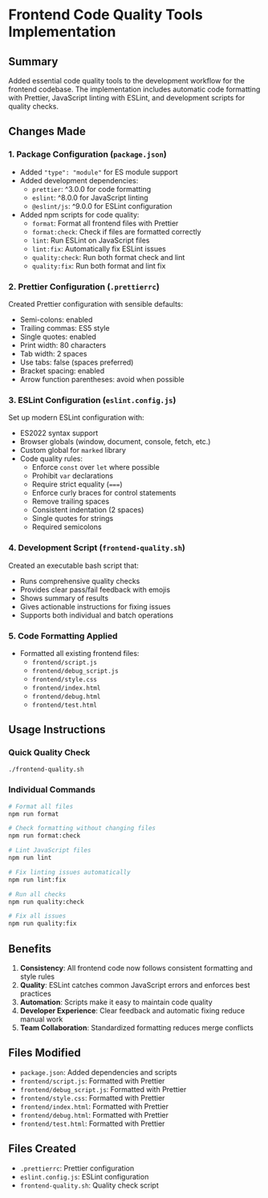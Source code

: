 # Frontend Code Quality Tools Implementation

## Summary
Added essential code quality tools to the development workflow for the frontend codebase. The implementation includes automatic code formatting with Prettier, JavaScript linting with ESLint, and development scripts for quality checks.

## Changes Made

### 1. Package Configuration (`package.json`)
- Added `"type": "module"` for ES module support
- Added development dependencies:
  - `prettier`: ^3.0.0 for code formatting
  - `eslint`: ^8.0.0 for JavaScript linting
  - `@eslint/js`: ^9.0.0 for ESLint configuration
- Added npm scripts for code quality:
  - `format`: Format all frontend files with Prettier
  - `format:check`: Check if files are formatted correctly
  - `lint`: Run ESLint on JavaScript files
  - `lint:fix`: Automatically fix ESLint issues
  - `quality:check`: Run both format check and lint
  - `quality:fix`: Run both format and lint fix

### 2. Prettier Configuration (`.prettierrc`)
Created Prettier configuration with sensible defaults:
- Semi-colons: enabled
- Trailing commas: ES5 style
- Single quotes: enabled
- Print width: 80 characters
- Tab width: 2 spaces
- Use tabs: false (spaces preferred)
- Bracket spacing: enabled
- Arrow function parentheses: avoid when possible

### 3. ESLint Configuration (`eslint.config.js`)
Set up modern ESLint configuration with:
- ES2022 syntax support
- Browser globals (window, document, console, fetch, etc.)
- Custom global for `marked` library
- Code quality rules:
  - Enforce `const` over `let` where possible
  - Prohibit `var` declarations
  - Require strict equality (`===`)
  - Enforce curly braces for control statements
  - Remove trailing spaces
  - Consistent indentation (2 spaces)
  - Single quotes for strings
  - Required semicolons

### 4. Development Script (`frontend-quality.sh`)
Created an executable bash script that:
- Runs comprehensive quality checks
- Provides clear pass/fail feedback with emojis
- Shows summary of results
- Gives actionable instructions for fixing issues
- Supports both individual and batch operations

### 5. Code Formatting Applied
- Formatted all existing frontend files:
  - `frontend/script.js`
  - `frontend/debug_script.js`
  - `frontend/style.css`
  - `frontend/index.html`
  - `frontend/debug.html`
  - `frontend/test.html`

## Usage Instructions

### Quick Quality Check
```bash
./frontend-quality.sh
```

### Individual Commands
```bash
# Format all files
npm run format

# Check formatting without changing files
npm run format:check

# Lint JavaScript files
npm run lint

# Fix linting issues automatically
npm run lint:fix

# Run all checks
npm run quality:check

# Fix all issues
npm run quality:fix
```

## Benefits
1. **Consistency**: All frontend code now follows consistent formatting and style rules
2. **Quality**: ESLint catches common JavaScript errors and enforces best practices
3. **Automation**: Scripts make it easy to maintain code quality
4. **Developer Experience**: Clear feedback and automatic fixing reduce manual work
5. **Team Collaboration**: Standardized formatting reduces merge conflicts

## Files Modified
- `package.json`: Added dependencies and scripts
- `frontend/script.js`: Formatted with Prettier
- `frontend/debug_script.js`: Formatted with Prettier
- `frontend/style.css`: Formatted with Prettier
- `frontend/index.html`: Formatted with Prettier
- `frontend/debug.html`: Formatted with Prettier
- `frontend/test.html`: Formatted with Prettier

## Files Created
- `.prettierrc`: Prettier configuration
- `eslint.config.js`: ESLint configuration
- `frontend-quality.sh`: Quality check script